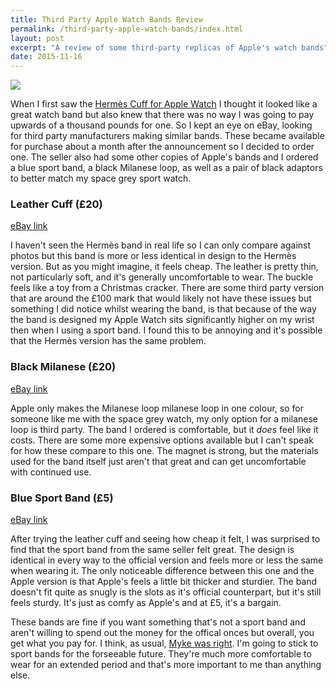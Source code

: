 ```yaml
---
title: Third Party Apple Watch Bands Review
permalink: /third-party-apple-watch-bands/index.html
layout: post
excerpt: "A review of some third-party replicas of Apple's watch bands"
date: 2015-11-16
---
```


![](http://rmlewisuk.s3.amazonaws.com/apple-watch-bands.jpg)

When I first saw the [Hermès Cuff for Apple Watch](http://www.apple.com/pr/library/2015/09/09Apple-and-Herm-s-Unveil-the-Apple-Watch-Herm-s-Collection.html) I thought it looked like a great watch band but also knew that there was no way I was going to pay upwards of a thousand pounds for one. So I kept an eye on eBay, looking for third party manufacturers making similar bands. These became available for purchase about a month after the announcement so I decided to order one. The seller also had some other copies of Apple's bands and I ordered a blue sport band, a black Milanese loop, as well as a pair of black adaptors to better match my space grey sport watch.

### Leather Cuff (£20)

[eBay link](http://www.ebay.co.uk/itm/301765700770?_trksid=p2057872.m2749.l2649&var=600584661853&ssPageName=STRK%3AMEBIDX%3AIT)

I haven't seen the Hermès band in real life so I can only compare against photos but this band is more or less identical in design to the Hermès version. But as you might imagine, it feels cheap. The leather is pretty thin, not particularly soft, and it's generally uncomfortable to wear. The buckle feels like a toy from a Christmas cracker. There are some third party version that are around the £100 mark that would likely not have these issues but something I did notice whilst wearing the band, is that because of the way the band is designed my Apple Watch sits significantly higher on my wrist then when I using a sport band. I found this to be annoying and it's possible that the Hermès version has the same problem.

### Black Milanese (£20)

[eBay link](http://www.ebay.co.uk/itm/301743856877?_trksid=p2057872.m2749.l2649&var=600570788016&ssPageName=STRK%3AMEBIDX%3AIT)

Apple only makes the Milanese loop milanese loop in one colour, so for someone like me with the space grey watch, my only option for a milanese loop is third party. The band I ordered is comfortable, but it *does* feel like it costs. There are some more expensive options available but I can't speak for how these compare to this one. The magnet is strong, but the materials used for the band itself just aren't that great and can get uncomfortable with continued use.

### Blue Sport Band (£5)

[eBay link](http://www.ebay.co.uk/itm/301743860511?_trksid=p2057872.m2749.l2649&var=600570790558&ssPageName=STRK%3AMEBIDX%3AIT)

After trying the leather cuff and seeing how cheap it felt, I was surprised to find that the sport band from the same seller felt great. The design is identical in every way to the official version and feels more or less the same when wearing it. The only noticeable difference between this one and the Apple version is that Apple's feels a little bit thicker and sturdier. The band doesn't fit quite as snugly is the slots as it's official counterpart, but it's still feels sturdy. It's just as comfy as Apple's and at £5, it's a bargain.

These bands are fine if you want something that's not a sport band and aren't willing to spend out the money for the offical onces but overall, you get what you pay for. I think, as usual, [Myke was right](http://www.relay.fm/upgrade/56). I'm going to stick to sport bands for the forseeable future. They're much more comfortable to wear for an extended period and that's more important to me than anything else.